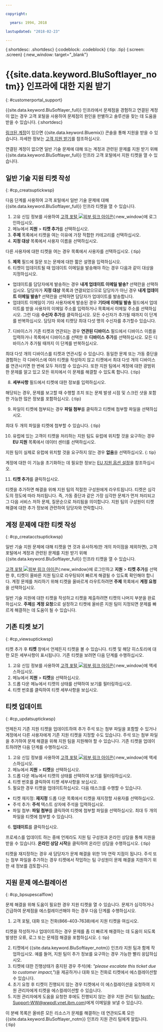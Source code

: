 ```yaml
---

copyright:

  years: 1994, 2018

lastupdated: "2018-02-23"

---
```


{:shortdesc: .shortdesc}
{:codeblock: .codeblock}
{:tip: .tip}
{:screen: .screen}
{:new_window: target="_blank"}


# {{site.data.keyword.BluSoftlayer_notm}} 인프라에 대한 지원 받기
{: #customerportal_support}

{{site.data.keyword.BluSoftlayer_full}} 인프라에서 문제점을 경험하고 연결된 계정이 없는 경우 고객 포털을 사용하여 문제점의 원인을 판별하고 솔루션을 찾는 데 도움을 받을 수 있습니다.
{:shortdesc}

[링크된 계정](/docs/account/softlayerlink.html#link_user_accounts)이 있으면 {{site.data.keyword.Bluemix}} 콘솔을 통해 지원을 받을 수 있습니다. 자세한 정보는 [고객 지원 받기](/docs/get-support/howtogetsupport.html)를 참조하십시오.

연결된 계정이 없으면 일반 기술 문제에 대해 또는 계정과 관련된 문제를 지원 받기 위해 {{site.data.keyword.BluSoftlayer_full}} 인프라 고객 포털에서 지원 티켓을 열 수 있습니다. 

## 일반 기술 지원 티켓 작성
{: #cp_creatsuptickwsp}

다음 단계를 사용하여 고객 포털에서 일반 기술 문제에 대해 {{site.data.keyword.BluSoftlayer_full}} 인프라 티켓을 열 수 있습니다. 

1. 고유 신임 정보를 사용하여 [고객 포털 ![외부 링크 아이콘](../icons/launch-glyph.svg)](https://control.softlayer.com/){:new_window}에 로그인하십시오.
2. 메뉴에서 **지원** > **티켓 추가**를 선택하십시오.
3. **주제** 목록에서 티켓을 여는 이유에 가장 적합한 카테고리를 선택하십시오.
4. **지정 대상** 목록에서 사용자 이름을 선택하십시오.<br/>

  다른 사용자에 대한 티켓을 여는 경우 목록에서 사용자를 선택하십시오.
  {:tip}

5. **제목** 필드에 질문 또는 문제에 대한 짧은 설명을 입력하십시오.
6. 티켓이 업데이트될 때 업데이트 이메일을 발송해야 하는 경우 다음과 같이 대상을 지정하십시오.
  * 업데이트를 담당자에게 발송하는 경우 **내게 업데이트 이메일 발송?** 선택란을 선택하십시오. 담당자가 **지정 대상** 목록과 연결되었으므로 담당자가 아닌 경우 **내게 업데이트 이메일 발송?** 선택란을 선택하면 담당자가 업데이트를 발송합니다.
  * 업데이트 이메일이 기타 사용자에게 발송된 경우 **기타에 이메일 발송** 필드에서 업데이트를 받을 사용자의 이메일 주소를 입력하거나 목록에서 이메일 주소를 선택하십시오. 그런 다음 **수신자 추가**를 클릭하십시오. 모든 수신자가 추가될 때까지 이 단계를 반복하십시오. 담당자 외에 티켓당 최대 다섯 명의 수신자를 추가할수 있습니다.
7. 디바이스가 기존 티켓과 연관되는 경우 **연관된 디바이스** 필드에서 디바이스 이름을 입력하거나 목록에서 디바이스를 선택한 후 **디바이스 추가**를 선택하십시오. 모든 디바이스가 추가될 때까지 이 단계를 반복하십시오.

  최대 다섯 개의 디바이스를 티켓과 연관시킬 수 있습니다. 동일한 문제 또는 가동 중단을 경험하는 각 디바이스에 여러 티켓을 작성하지 않고 티켓에서 최대 다섯 개의 디바이스를 연관시키면 한 번에 모두 처리할 수 있습니다. 또한 지원 팀에서 계정에 대한 광범위한 문제를 알고 있고 모든 위치에서 이 문제를 해결할 수 있도록 합니다.
  {:tip}

8. **세부사항** 필드에서 티켓에 대한 정보를 입력하십시오.

  해당되는 경우, 문제를 보고할 때 수행할 조치 또는 문제 발생 시점 및 스크린 샷을 포함한 가능한 많은 정보를 포함하십시오.
  {:tip}

9. 파일이 티켓에 첨부되는 경우 **파일 첨부**를 클릭하고 티켓에 첨부할 파일을 선택하십시오.

  최대 두 개의 파일을 티켓에 첨부할 수 있습니다.
  {:tip}

10. 유럽에 있는 고객이 티켓을 처리하는 지원 팀도 유럽에 위치할 것을 요구하는 경우 **EU 지원** 목록에서 데이터 센터를 선택하십시오.

  지원 팀이 실제로 유럽에 위치할 것을 요구하지 않는 경우 **없음**을 선택하십시오.
  {: tip}

  계정에 대한 이 기능을 초기화하는 데 필요한 정보는 [EU 지원 옵션 설정](/docs/customer-portal/cpmanuserprof.html#cp_seteusupported)을 참조하십시오.

11. **티켓 추가**를 클릭하십시오.

티켓을 추가하면 해결을 위해 지원 팀의 적절한 구성원에게 라우트됩니다. 티켓은 심각도의 정도에 따라 처리됩니다. 즉, 가동 중단과 같은 가장 심각한 문제가 먼저 처리되고 그 다음 서비스 저하 문제, 질문순으로 처리됨을 의미합니다. 지원 팀의 구성원이 티켓 해결에 대한 추가 정보에 관련하여 담당자와 연락합니다.

## 계정 문제에 대한 티켓 작성
{: #cp_creatacctsuptickwsp}

일반 기술 지원 문제에 대해 티켓을 연 것과 유사하게(한 개의 차이점을 제외하면), 고객 포털에서 계정과 관련된 문제를 지원 받기 위해 {{site.data.keyword.BluSoftlayer_full}} 인프라 티켓을 열 수 있습니다.   

[고객 포털 ![외부 링크 아이콘](../icons/launch-glyph.svg)](https://control.softlayer.com/){:new_window}에 로그인하고 **지원** > **티켓 추가**를 선택한 후, 티켓이 올바른 지원 팀으로 라우팅되어 빠르게 해결될 수 있도록 확인해야 합니다. 계정 문제를 처리하기 위해 티켓을 올바르게 라우트하려면 **주제** 목록에서 **계정 요청**을 선택하십시오. 

일반 기술 지원에 대한 티켓을 작성하고 티켓을 제출하려면 티켓의 나머지 부분을 완료하십시오. **주제**를 **계정 요청**으로 설정하고 티켓에 올바른 지원 팀이 지정되면 문제를 빠르게 해결하는 데 도움이 될 수 있습니다. 

## 기존 티켓 보기
{: #cp_viewsuptickwsp}

티켓 추가 후 **티켓** 창에서 언제든지 티켓을 볼 수 있습니다. 티켓 및 해당 히스토리에 대한 모든 세부사항이 표시됩니다. 기존 티켓을 보려면 다음 단계를 수행하십시오.

1. 고유 신임 정보를 사용하여 [고객 포털 ![외부 링크 아이콘](../icons/launch-glyph.svg)](https://control.softlayer.com/){:new_window}에 액세스하십시오.
2. 메뉴에서 **지원** > **티켓**을 선택하십시오.
3. 드롭 다운 메뉴에서 티켓의 상태를 선택하여 보기를 필터링하십시오.
4. 티켓 번호를 클릭하여 티켓 세부사항을 보십시오.

## 티켓 업데이트
{: #cp_updatsuptickwsp}

언제든지 기존 지원 티켓을 업데이트하여 추가 주석 또는 첨부 파일을 포함할 수 있거나 계정에서 다른 사용자에게 기존 지원 티켓을 지정할 수도 있습니다. 주석 또는 첨부 파일을 추가하여 문제 해결을 위해 지원 팀을 지원해야 할 수 있습니다. 기존 티켓을 업데이트하려면 다음 단계를 수행하십시오.

1. 고유 신임 정보를 사용하여 [고객 포털 ![외부 링크 아이콘](../icons/launch-glyph.svg)](https://control.softlayer.com/){:new_window}에 액세스하십시오.
2. 메뉴에서 **지원** > **티켓**을 선택하십시오.
3. 드롭 다운 메뉴에서 티켓의 상태를 선택하여 보기를 필터링하십시오.
4. 티켓 번호를 클릭하여 티켓 세부사항을 보십시오.
5. 필요한 경우 티켓을 업데이트하십시오. 다음 태스크를 수행할 수 있습니다.
  * 티켓 재지정: **재지정** 드롭 다운 목록에서 티켓을 재지정할 사용자를 선택하십시오.   
  * 주석 추가: **주석** 텍스트 상자에 주석을 입력하십시오.
  * 파일 첨부: **파일 첨부**를 클릭하여 티켓에 첨부할 파일을 선택하십시오. 최대 두 개의 파일을 티켓에 첨부할 수 있습니다.
6. **업데이트**를 클릭하십시오.

  프로세스를 업데이트 하는 중에 언제라도 지원 팀 구성원과 온라인 상담을 통해 지원을 받을 수 있습니다. **온라인 상담 시작**을 클릭하여 온라인 상담을 수행하십시오.
  {:tip}

티켓을 재지정하는 경우 새 담당자가 문제 해결을 위한 1차 연락 지점이 됩니다. 주석 또는 첨부 파일을 추가하는 경우 티켓에서 작업하는 팀 구성원이 문제 해결을 지원하기 위한 새 정보를 검토합니다.

## 지원 문제 에스컬레이션
{: #cp_bpsupescalflow}

문제 해결을 위해 도움이 필요한 경우 지원 티켓을 열 수 있습니다.  문제가 심각하거나 긴급하여 문제점을 에스컬레이션해야 하는 경우 다음 단계를 수행하십시오.

1. 고객 포털, 대화 또는 전화(866-403-7638)에서 지원 티켓을 여십시오.

  티켓을 작성하거나 업데이트하는 경우 문제를 좀 더 빠르게 해결하는 데 도움이 되도록 발생한 오류, 로그 또는 문제점 해결을 포함하십시오.
  {: tip}

2. 티켓에서 {{site.data.keyword.BluSoftlayer_notm}} 인프라 지원 팀과 함께 작업하십시오.  예를 들어, 지원 팀이 추가 정보를 요구하는 경우 가능한 빨리 응답하십시오.
3. 티켓에 대한 진행상태가 중지된 경우 주석(예: *"please escalate this ticket due to customer impact,"*)을 제공하거나 대화 또는 전화로 티켓에서 에스컬레이션할 수 있습니다.
4. 초기 요청 후 티켓이 진행되지 않는 경우 티켓에서 이 에스컬레이션을 요청하여 지원 관리자에게 티켓을 에스컬레이션할 수 있습니다.
5. 지원 관리자에게 도움을 요청한 후에도 진행되지 않는 경우 지원 관리 팀( Notify-Support-WW@wwpdl.vnet.ibm.com)에게 이메일을 보낼 수 있습니다.

이 분배 목록은 올바른 모든 리소스가 문제를 해결하는 데 연관되도록 모든 {{site.data.keyword.BluSoftlayer_notm}} 인프라 지원 관리 팀에게 알립니다.
{:tip}
